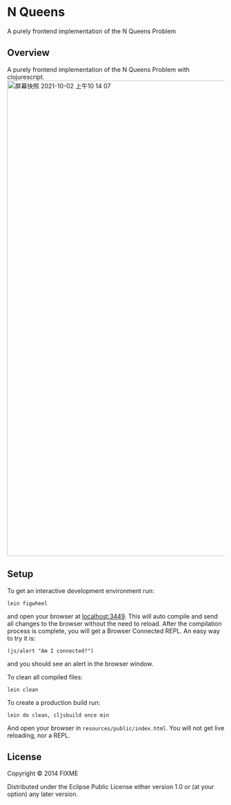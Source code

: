 # N Queens

A purely frontend implementation of the N Queens Problem

## Overview

A purely frontend implementation of the N Queens Problem with clojurescript.
<img width="1102" alt="屏幕快照 2021-10-02 上午10 14 07" src="https://user-images.githubusercontent.com/4686316/135700710-334038aa-3d3b-4523-bb18-b31b55e8a552.png">


## Setup

To get an interactive development environment run:


    lein figwheel

and open your browser at [localhost:3449](http://localhost:3449/).
This will auto compile and send all changes to the browser without the
need to reload. After the compilation process is complete, you will
get a Browser Connected REPL. An easy way to try it is:

    (js/alert "Am I connected?")

and you should see an alert in the browser window.

To clean all compiled files:

    lein clean

To create a production build run:

    lein do clean, cljsbuild once min

And open your browser in `resources/public/index.html`. You will not
get live reloading, nor a REPL. 

## License

Copyright © 2014 FIXME

Distributed under the Eclipse Public License either version 1.0 or (at your option) any later version.
